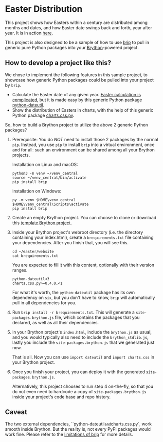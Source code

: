 # Easter Distribution

This project shows how Easters within a century are distributed among months and dates,
and how Easter date swings back and forth, year after year.
It is in action [here](https://rayluo.github.io/easter/).

This project is also designed to be a sample of how to use
[brip](https://pypi.org/project/brip)
to pull in generic pure Python packages into your
[Brython](http://brython.info/)-powered project.


## How to develop a project like this?

We chose to implement the following features in this sample project,
to showcase how generic Python packages could be pulled into your project by `brip`.

* Calculate the Easter date of any given year.
  [Easter calculation is complicated](https://www.tondering.dk/claus/cal/easter.php),
  but it is made easy by this generic Python package
  [python-dateutil](https://dateutil.readthedocs.io/en/stable/easter.html).
* Show the distribution of Easters in charts,
  with the help of this generic Python package
  [charts.css.py](https://rayluo.github.io/charts.css.py/).

So, how to build a Brython project to utilize the above 2 generic Python packages?

1. Prerequisite:
   You do *NOT* need to install those 2 packages by the normal `pip`.
   Instead, you use `pip` to install `brip` into a virtual environment,
   once and for all:
   such an environment can be shared among all your Brython projects.

   Installation on Linux and macOS:

   ```
   python3 -m venv ~/venv_central
   source ~/venv_central/bin/activate
   pip install brip
   ```

   Installation on Windows:

   ```
   py -m venv $HOME\venv_central
   $HOME\venv_central\Scripts\activate
   pip install brip
   ```

2. Create an empty Brython project.
   You can choose to clone or download this
   [template Brython project](https://github.com/rayluo/brython-project-template).

3. Inside your Brython project's webroot directory
   (i.e. the directory containing your index.html),
   create a `brequirements.txt` file containing your dependencies.
   After you finish that, you will see this.

   ```
   cd ~/easter/website
   cat brequirements.txt
   ```

   You are expected to fill it with this content, optionally with their version ranges.

   ```
   python-dateutil<3
   charts.css.py>=0.4.0,<1
   ```

   For what it's worth, the `python-dateutil` package has its own dependency on `six`,
   but you don't have to know, `brip` will automatically pull in all dependencies for you.

4. Run `brip install -r brequirements.txt`.
   This will generate a `site-packages.brython.js` file,
   which contains the packages that you declared, as well as all their dependencies.

5. In your Brython project's `index.html`, include the `brython.js` as usual,
   and you would typically also need to include the `brython_stdlib.js`,
   lastly you include the `site-packages.brython.js` that we generated just now.

   That is all.
   Now you can use `import dateutil` and `import charts.css` in your Brython project.

6. Once you finish your project, you can deploy it with the generated
   `site-packages.brython.js`.

   Alternatively, this project chooses to run step 4 on-the-fly,
   so that you do not even need to hardcode a copy of `site-packages.brython.js`
   inside your project's code base and repo history.


## Caveat

The two external dependencies, ``python-dateutil` and `charts.css.py`,
work smooth inside Brython.
But the reality is, not every PyPI packages would work fine.
Please refer to the [limitations of brip](https://github.com/rayluo/brip#limitations)
for more details.

